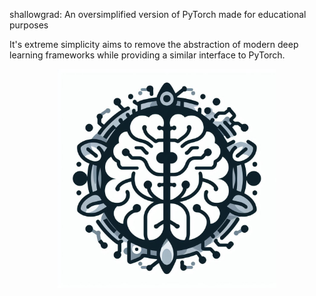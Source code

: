 shallowgrad: An oversimplified version of PyTorch made for educational purposes

It's extreme simplicity aims to remove the abstraction of modern deep learning frameworks while providing a similar interface to PyTorch.

<p align="center">
  <img src="shallowgrad.jpg" height ="350" width="350" title="hover text">
</p>



